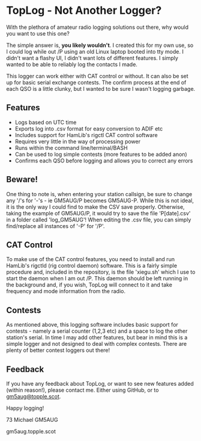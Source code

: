 # TopLog - Not Another Logger?

With the plethora of amateur radio logging solutions out there, why would you want to use this one?

The simple answer is, **you likely wouldn't**. I created this for my own use, so I could log while out /P using an old Linux laptop booted into tty mode. I didn't want a flashy UI, I didn't want lots of different features. I simply wanted to be able to reliably log the contacts I made.

This logger can work either with CAT control or without. It can also be set up for basic serial exchange contests. The confirm process at the end of each QSO is a little clunky, but I wanted to be sure I wasn't logging garbage.

## Features

* Logs based on UTC time
* Exports log into .csv format for easy conversion to ADIF etc
* Includes support for HamLib's rigctl CAT control software
* Requires very little in the way of processing power
* Runs within the command line/terminal/BASH
* Can be used to log simple contests (more features to be added anon)
* Confirms each QSO before logging and allows you to correct any errors

## Beware!

One thing to note is, when entering your station callsign, be sure to change any '/'s for '-'s - ie GM5AUG/P becomes GM5AUG-P. While this is not ideal, it is the only way I could find to make the CSV save properly. Otherwise, taking the example of GM5AUG/P, it would try to save the file 'P[date].csv' in a folder called 'log_GM5AUG'! When editing the .csv file, you can simply find/replace all instances of '-P' for '/P'.

## CAT Control

To make use of the CAT control features, you need to install and run HamLib's rigctld (rig control daemon) software. This is a fairly simple procedure and, included in the repository, is the file 'xiegu.sh' which I use to start the daemon when I am out /P. This daemon should be left running in the background and, if you wish, TopLog will connect to it and take frequency and mode information from the radio.

## Contests

As mentioned above, this logging software includes basic support for contests - namely a serial counter (1,2,3 etc) and a space to log the other station's serial. In time I may add other features, but bear in mind this is a simple logger and not designed to deal with complex contests. There are plenty of better contest loggers out there!

## Feedback

If you have any feedback about TopLog, or want to see new features added (within reason!), please contact me. Either using GitHub, or to gm5aug@topple.scot.

Happy logging!

73 Michael GM5AUG

gm5aug.topple.scot
